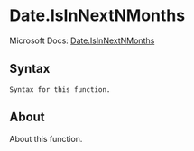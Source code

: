 # Date.IsInNextNMonths

Microsoft Docs: [Date.IsInNextNMonths](https://docs.microsoft.com/en-us/powerquery-m/date-isinnextnmonths)

## Syntax

```
Syntax for this function.
```

## About

About this function.

